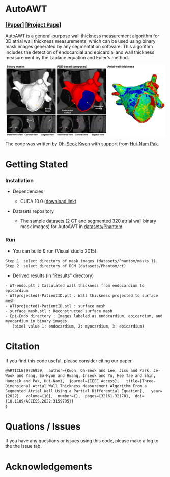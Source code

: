 # AutoAWT

### [[Paper]](https://ieeexplore.ieee.org/document/9736959?source=authoralert) [[Project Page]](https://github.com/ohseokkwon/AutoAWT/)<br>

AutoAWT is a general-purpose wall thickness measurement algorithm for 3D atrial wall thickness measurements, which can be used using binary mask images generated by any segmentation software. This algorithm includes the detection of endocardial and epicardial and wall thickness measurement by the Laplace equation and Euler's method.

<img src="doc/img/AutoAWT_overview.png" align="center" width="750px"> <br>

The code was written by [Oh-Seok Kwon](link) with support from [Hui-Nam Pak]().

# Getting Stated

### Installation
- Dependencies
  - CUDA 10.0 ([download link](https://developer.nvidia.com/cuda-10.0-download-archive)).

- Datasets repository
  - The sample datasets (2 CT and segmented 320 atrial wall binary mask images) for AutoAWT in [datasets/Phantom](/datasets/Phantom).

### Run
- You can build & run (Visual studio 2015).
```
Step 1. select directory of mask images (datasets/Phantom/masks_1).
Step 2. select directory of DCM (datasets/Phantom/ct)
```

- Derived results (in "Results" directory)
```
- WT-endo.plt : Calculated wall thickness from endocardium to epicardium
- WT(projected)-PatientID.plt : Wall thickness projected to surface mesh
- WT(projected)-PatientID.stl : surface mesh
- surface_mesh.stl : Reconstructed surface mesh
- Epi-Endo directory : Images labeled as endocardium, epicardium, and myocardium in binary images
   (pixel value 1: endocardium, 2: myocardium, 3: epicardium)
```

# Citation
If you find this code useful, please consider citing our paper.
```
@ARTICLE{9736959,  author={Kwon, Oh-Seok and Lee, Jisu and Park, Je-Wook and Yang, So-Hyun and Hwang, Inseok and Yu, Hee Tae and Shin, Hangsik and Pak, Hui-Nam},  journal={IEEE Access},   title={Three-Dimensional Atrial Wall Thickness Measurement Algorithm From a Segmented Atrial Wall Using a Partial Differential Equation},   year={2022},  volume={10},  number={},  pages={32161-32170},  doi={10.1109/ACCESS.2022.3159795}}
}
```

# Quations / Issues
If you have any questions or issues using this code, please make a log to the the Issue tab.

# Acknowledgements
